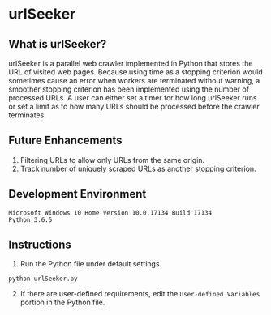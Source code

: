 # urlSeeker

## What is urlSeeker?
urlSeeker is a parallel web crawler implemented in Python that stores the URL of visited web pages. 
Because using time as a stopping criterion would sometimes cause an error when workers are terminated without warning, 
a smoother stopping criterion has been implemented using the number of processed URLs. 
A user can either set a timer for how long urlSeeker runs or set a limit as to how many URLs should be processed before the crawler terminates.


## Future Enhancements
1)	Filtering URLs to allow only URLs from the same origin.
2)	Track number of uniquely scraped URLs as another stopping criterion.


## Development Environment
```
Microsoft Windows 10 Home Version 10.0.17134 Build 17134
Python 3.6.5
```


## Instructions
1) Run the Python file under default settings.
```
python urlSeeker.py
```

2) If there are user-defined requirements, edit the `User-defined Variables` portion in the Python file.